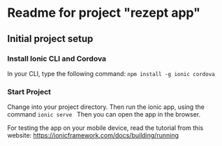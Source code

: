 # Readme for project "rezept app"

## Initial project setup
### Install Ionic CLI and Cordova
In your CLI, type the following command:
``npm install -g ionic cordova
``

### Start Project
Change into your project directory.
Then run the ionic app, using the command ``ionic serve
``
Then you can open the app in the browser.

For testing the app on your mobile device, read the tutorial from this website: https://ionicframework.com/docs/building/running

